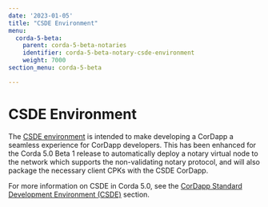 ```yaml
---
date: '2023-01-05'
title: "CSDE Environment"
menu:
  corda-5-beta:
    parent: corda-5-beta-notaries
    identifier: corda-5-beta-notary-csde-environment
    weight: 7000
section_menu: corda-5-beta

---
```


# CSDE Environment

The [CSDE environment](https://github.com/corda/CSDE-cordapp-template-kotlin) is intended to make developing a CorDapp a seamless experience for CorDapp developers. This has been enhanced for the Corda 5.0 Beta 1 release to automatically deploy a notary virtual node to the network which supports the non-validating notary protocol, and will also package the necessary client CPKs with the CSDE CorDapp.


For more information on CSDE in Corda 5.0, see the [CorDapp Standard Development Environment (CSDE)](../../getting-started/cordapp-standard-development-environment/csde.md) section.